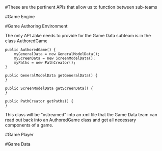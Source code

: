 #These are the pertinent APIs that allow us to function between sub-teams

#Game Engine

#Game Authoring Environment

The only API Jake needs to provide for the Game Data subteam is in the class AuthoredGame

	public AuthoredGame() {
		myGeneralData = new GeneralModelData();
		myScreenData = new ScreenModelData();
		myPaths = new PathCreator();
	}
	
	public GeneralModelData getGeneralData() {
	}
	
	public ScreenModelData getScreenData() {
	}
	
	public PathCreator getPaths() {
	}

This class will be "xstreamed" into an xml file that the Game Data team can read out
back into an AuthoredGame class and get all necessary components of a game.

#Game Player

#Game Data